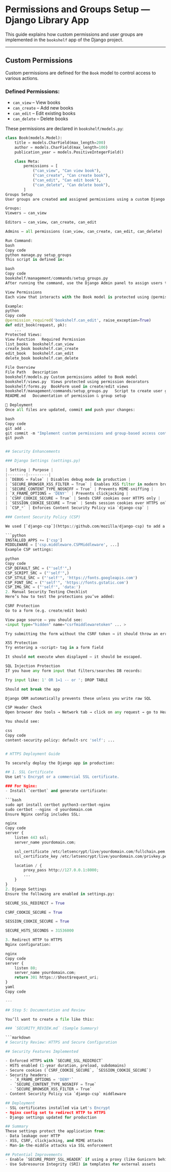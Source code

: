 # Permissions and Groups Setup — Django Library App

This guide explains how custom permissions and user groups are implemented in the `bookshelf` app of the Django project.

---

## Custom Permissions

Custom permissions are defined for the `Book` model to control access to various actions.

### Defined Permissions:

- `can_view` – View books
- `can_create` – Add new books
- `can_edit` – Edit existing books
- `can_delete` – Delete books

These permissions are declared in `bookshelf/models.py`:

```python
class Book(models.Model):
    title = models.CharField(max_length=200)
    author = models.CharField(max_length=100)
    publication_year = models.PositiveIntegerField()

    class Meta:
        permissions = [
            ("can_view", "Can view book"),
            ("can_create", "Can create book"),
            ("can_edit", "Can edit book"),
            ("can_delete", "Can delete book"),
        ]
Groups Setup
User groups are created and assigned permissions using a custom Django management command.

Groups:
Viewers – can_view

Editors – can_view, can_create, can_edit

Admins – all permissions (can_view, can_create, can_edit, can_delete)

Run Command:
bash
Copy code
python manage.py setup_groups
This script is defined in:

bash
Copy code
bookshelf/management/commands/setup_groups.py
After running the command, use the Django Admin panel to assign users to the appropriate groups.

View Permissions
Each view that interacts with the Book model is protected using @permission_required.

Example:
python
Copy code
@permission_required('bookshelf.can_edit', raise_exception=True)
def edit_book(request, pk):
    ...
Protected Views:
View Function	Required Permission
list_books	bookshelf.can_view
create_book	bookshelf.can_create
edit_book	bookshelf.can_edit
delete_book	bookshelf.can_delete

File Overview
File Path	Description
bookshelf/models.py	Custom permissions added to Book model
bookshelf/views.py	Views protected using permission decorators
bookshelf/forms.py	BookForm used in create/edit views
bookshelf/management/commands/setup_groups.py	Script to create user groups and assign permissions
README.md	Documentation of permission & group setup

🚀 Deployment
Once all files are updated, commit and push your changes:

bash
Copy code
git add .
git commit -m "Implement custom permissions and group-based access control"
git push


## Security Enhancements

### Django Settings (settings.py)

| Setting | Purpose |
|--------|---------|
| `DEBUG = False` | Disables debug mode in production |
| `SECURE_BROWSER_XSS_FILTER = True` | Enables XSS filter in modern browsers |
| `SECURE_CONTENT_TYPE_NOSNIFF = True` | Prevents MIME-sniffing |
| `X_FRAME_OPTIONS = 'DENY'` | Prevents clickjacking |
| `CSRF_COOKIE_SECURE = True` | Sends CSRF cookies over HTTPS only |
| `SESSION_COOKIE_SECURE = True` | Sends session cookies over HTTPS only |
| `CSP_*` | Enforces Content Security Policy via `django-csp` |

### Content Security Policy (CSP)

We used [`django-csp`](https://github.com/mozilla/django-csp) to add a Content Security Policy:

```python
INSTALLED_APPS += ['csp']
MIDDLEWARE = ['csp.middleware.CSPMiddleware', ...]
Example CSP settings:

python
Copy code
CSP_DEFAULT_SRC = ("'self'",)
CSP_SCRIPT_SRC = ("'self'",)
CSP_STYLE_SRC = ("'self'", 'https://fonts.googleapis.com')
CSP_FONT_SRC = ("'self'", 'https://fonts.gstatic.com')
CSP_IMG_SRC = ("'self'", 'data:')
2. Manual Security Testing Checklist
Here’s how to test the protections you’ve added:

CSRF Protection
Go to a form (e.g. create/edit book)

View page source — you should see:
<input type="hidden" name="csrfmiddlewaretoken" ... >

Try submitting the form without the CSRF token → it should throw an error.

XSS Protection
Try entering a <script> tag in a form field

It should not execute when displayed — it should be escaped.

SQL Injection Protection
If you have any form input that filters/searches DB records:

Try input like: 1' OR 1=1 -- or '; DROP TABLE

Should not break the app

Django ORM automatically prevents these unless you write raw SQL

CSP Header Check
Open browser dev tools → Network tab → click on any request → go to Headers

You should see:

css
Copy code
content-security-policy: default-src 'self'; ...


# HTTPS Deployment Guide

To securely deploy the Django app in production:

## 1. SSL Certificate
Use Let's Encrypt or a commercial SSL certificate.

### For Nginx:
- Install `certbot` and generate certificate:

```bash
sudo apt install certbot python3-certbot-nginx
sudo certbot --nginx -d yourdomain.com
Ensure Nginx config includes SSL:

nginx
Copy code
server {
    listen 443 ssl;
    server_name yourdomain.com;

    ssl_certificate /etc/letsencrypt/live/yourdomain.com/fullchain.pem;
    ssl_certificate_key /etc/letsencrypt/live/yourdomain.com/privkey.pem;

    location / {
        proxy_pass http://127.0.0.1:8000;
        ...
    }
}
2. Django Settings
Ensure the following are enabled in settings.py:

SECURE_SSL_REDIRECT = True

CSRF_COOKIE_SECURE = True

SESSION_COOKIE_SECURE = True

SECURE_HSTS_SECONDS = 31536000

3. Redirect HTTP to HTTPS
Nginx configuration:

nginx
Copy code
server {
    listen 80;
    server_name yourdomain.com;
    return 301 https://$host$request_uri;
}
yaml
Copy code

---

## Step 5: Documentation and Review

You’ll want to create a file like this:

### `SECURITY_REVIEW.md` (Sample Summary)

```markdown
# Security Review: HTTPS and Secure Configuration

## Security Features Implemented

- Enforced HTTPS with `SECURE_SSL_REDIRECT`
- HSTS enabled (1-year duration, preload, subdomains)
- Secure cookies (`CSRF_COOKIE_SECURE`, `SESSION_COOKIE_SECURE`)
- Security headers:
  - `X_FRAME_OPTIONS = 'DENY'`
  - `SECURE_CONTENT_TYPE_NOSNIFF = True`
  - `SECURE_BROWSER_XSS_FILTER = True`
- Content Security Policy via `django-csp` middleware

## Deployment
- SSL certificates installed via Let's Encrypt
- Nginx config set to redirect HTTP to HTTPS
- Django settings updated for production

## Summary
These settings protect the application from:
- Data leakage over HTTP
- XSS, CSRF, clickjacking, and MIME attacks
- Man-in-the-middle attacks via SSL enforcement

## Potential Improvements
- Enable `SECURE_PROXY_SSL_HEADER` if using a proxy (like Gunicorn behind Nginx)
- Use Subresource Integrity (SRI) in templates for external assets